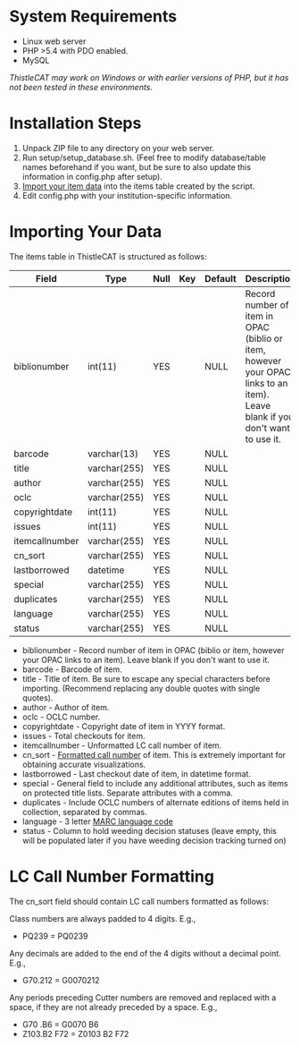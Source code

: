 # System Requirements
* Linux web server
* PHP >5.4 with PDO enabled.
* MySQL

*ThistleCAT may work on Windows or with earlier versions of PHP, but it has not been tested in these environments.*


# Installation Steps
1. Unpack ZIP file to any directory on your web server.
2. Run setup/setup_database.sh. (Feel free to modify database/table names beforehand if you want, but be sure to also update this information in config.php after setup).
3. [Import your item data](#importing-your-data) into the items table created by the script.
4. Edit config.php with your institution-specific information.


# Importing Your Data

The items table in ThistleCAT is structured as follows:

| Field          | Type         | Null | Key | Default | Description |
|----------------|--------------|------|-----|---------|-------|
| biblionumber   | int(11)      | YES  |     | NULL    | Record number of item in OPAC (biblio or item, however your OPAC links to an item). Leave blank if you don't want to use it. |
| barcode        | varchar(13)  | YES  |     | NULL    |       |
| title          | varchar(255) | YES  |     | NULL    |       |
| author         | varchar(255) | YES  |     | NULL    |       |
| oclc           | varchar(255) | YES  |     | NULL    |       |
| copyrightdate  | int(11)      | YES  |     | NULL    |       |
| issues         | int(11)      | YES  |     | NULL    |       |
| itemcallnumber | varchar(255) | YES  |     | NULL    |       |
| cn_sort        | varchar(255) | YES  |     | NULL    |       |
| lastborrowed   | datetime     | YES  |     | NULL    |       |
| special        | varchar(255) | YES  |     | NULL    |       |
| duplicates     | varchar(255) | YES  |     | NULL    |       |
| language       | varchar(255) | YES  |     | NULL    |       |
| status         | varchar(255) | YES  |     | NULL    |       |


* biblionumber - Record number of item in OPAC (biblio or item, however your OPAC links to an item). Leave blank if you don't want to use it.
* barcode - Barcode of item.
* title - Title of item. Be sure to escape any special characters before importing. (Recommend replacing any double quotes with single quotes).
* author - Author of item. 
* oclc - OCLC number. 
* copyrightdate - Copyright date of item in YYYY format.
* issues - Total checkouts for item.
* itemcallnumber - Unformatted LC call number of item.
* cn_sort - [Formatted call number](#lc-call-number-formatting) of item. This is extremely important for obtaining accurate visualizations.
* lastborrowed - Last checkout date of item, in datetime format.
* special - General field to include any additional attributes, such as items on protected title lists. Separate attributes with a comma.
* duplicates - Include OCLC numbers of alternate editions of items held in collection, separated by commas. 
* language - 3 letter [MARC language code](http://www.loc.gov/marc/languages/language_code.html)
* status - Column to hold weeding decision statuses (leave empty, this will be populated later if you have weeding decision tracking turned on)

# LC Call Number Formatting

The cn_sort field should contain LC call numbers formatted as follows:

Class numbers are always padded to 4 digits. E.g.,
* PQ239 = PQ0239

Any decimals are added to the end of the 4 digits without a decimal point. E.g.,
* G70.212 = G0070212

Any periods preceding Cutter numbers are removed and replaced with a space, if they are not already preceded by a space. E.g.,
* G70 .B6 = G0070 B6
* Z103.B2 F72 = Z0103 B2 F72
